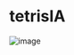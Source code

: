 # tetrisIA
![image](https://user-images.githubusercontent.com/80830883/178164250-2cff0d0a-6350-46fe-bbfc-457321ba1e7d.png)
